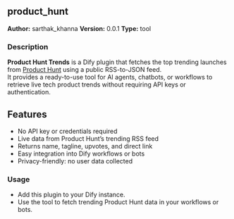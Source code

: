 ## product_hunt

**Author:** sarthak_khanna
**Version:** 0.0.1
**Type:** tool

### Description

**Product Hunt Trends** is a Dify plugin that fetches the top trending launches from [Product Hunt](https://www.producthunt.com) using a public RSS-to-JSON feed.  
It provides a ready-to-use tool for AI agents, chatbots, or workflows to retrieve live tech product trends without requiring API keys or authentication.

## Features

- No API key or credentials required  
- Live data from Product Hunt’s trending RSS feed  
- Returns name, tagline, upvotes, and direct link  
- Easy integration into Dify workflows or bots  
- Privacy-friendly: no user data collected

### Usage

- Add this plugin to your Dify instance.
- Use the tool to fetch trending Product Hunt data in your workflows or bots.



